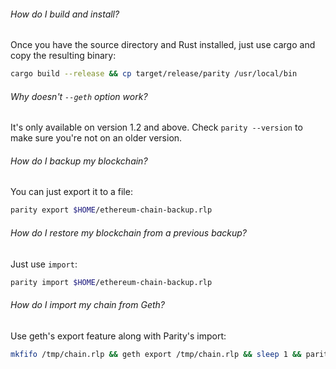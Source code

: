 ###### How do I build and install?
Once you have the source directory and Rust installed, just use cargo and copy the resulting binary:
```bash
cargo build --release && cp target/release/parity /usr/local/bin
```

###### Why doesn't `--geth` option work?
It's only available on version 1.2 and above. Check `parity --version` to make sure you're not on an older version.

###### How do I backup my blockchain?
You can just export it to a file:
```bash
parity export $HOME/ethereum-chain-backup.rlp
```

###### How do I restore my blockchain from a previous backup?
Just use `import`:
```bash
parity import $HOME/ethereum-chain-backup.rlp
```

###### How do I import my chain from Geth?
Use geth's export feature along with Parity's import:
```bash
mkfifo /tmp/chain.rlp && geth export /tmp/chain.rlp && sleep 1 && parity import /tmp/chain.rlp
```
